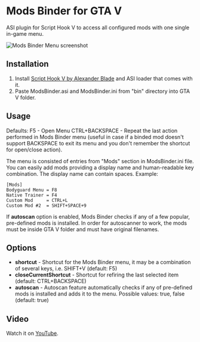 # Mods Binder for GTA V
ASI plugin for Script Hook V to access all configured mods with one single in-game menu.

![Mods Binder Menu screenshot](http://i.imgur.com/hoCfFqX.png)

Installation
--------------
1. Install [Script Hook V by Alexander Blade](http://www.dev-c.com/gtav/scripthookv/) and ASI loader that comes with it.
2. Paste ModsBinder.asi and ModsBinder.ini from "bin" directory into GTA V folder.

Usage
--------------
Defaults:
F5 - Open Menu
CTRL+BACKSPACE - Repeat the last action performed in Mods Binder menu (useful in case if a binded mod doesn't support BACKSPACE to exit its menu and you don't remember the shortcut for open/close action).

The menu is consisted of entries from "Mods" section in ModsBinder.ini file. You can easily add mods providing a display name and human-readable key combination. The display name can contain spaces. Example:

```
[Mods]
Bodyguard Menu = F8
Native Trainer = F4
Custom Mod     = CTRL+L
Custom Mod #2  = SHIFT+SPACE+9
```

If __autoscan__ option is enabled, Mods Binder checks if any of a few popular, pre-defined mods is installed. In order for autoscanner to work, the mods must be inside GTA V folder and must have original filenames.

Options
--------------
* **shortcut** - Shortcut for the Mods Binder menu, it may be a combination of several keys, i.e. SHIFT+V (default: F5)
* **closeCurrentShortcut** - Shortcut for refiring the last selected item (default: CTRL+BACKSPACE)
* **autoscan** - Autoscan feature automatically checks if any of pre-defined mods is installed and adds it to the menu. Possible values: true, false (default: true)

Video
--------------
Watch it on [YouTube](https://www.youtube.com/watch?v=_ZuaDE9sFRw).

